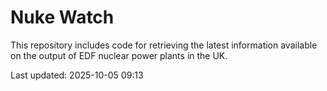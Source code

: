 # Nuke Watch

This repository includes code for retrieving the latest information available on the output of EDF nuclear power plants in the UK.

Last updated: 2025-10-05 09:13